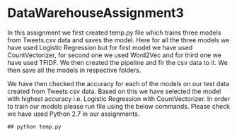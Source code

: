 # DataWarehouseAssignment3

In this assignment we first created temp.py file which trains three models from Tweets.csv data and saves the model. Here for all the three models we have used Logistic Regression but for first model we have used CountVectorizer, for second one we used Word2Vec and for third one we have used TFIDF. We then created the pipeline and fir the csv data to it. We then save all the models in respective folders.

We have then checked the accuracy for each of the models on our test data created from Tweets.csv data. Based on this we have selected the model with highest accuracy i.e. Logistic Regression with CountVectorizer. In order to train our models please run file using the below commands. Please check we have used Python 2.7 in our assignments.

```
## python temp.py
```
